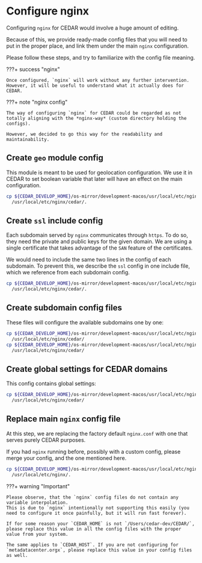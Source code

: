 # Configure nginx

Configuring `nginx` for CEDAR would involve a huge amount of editing.

Because of this, we provide ready-made config files that you will need to put in the 
proper place, and link them under the main `nginx` configuration.

Please follow these steps, and try to familiarize with the config file meaning. 

???+ success "nginx"

    Once configured, `nginx` will work without any further intervention.
    However, it will be useful to understand what it actually does for CEDAR.

???+ note "nginx config"

    The way of configuring `nginx` for CEDAR could be regarded as not totally aligning with the *nginx-way* (custom directory holding the configs).
    
    However, we decided to go this way for the readability and maintainability.

## Create `geo` module config

This module is meant to be used for geolocation configuration.
We use it in CEDAR to set boolean variable that later will have an effect on the main configuration.  

```sh
cp ${CEDAR_DEVELOP_HOME}/os-mirror/development-macos/usr/local/etc/nginx/cedar/module-geo.inc.conf \
  /usr/local/etc/nginx/cedar/.
```

## Create `ssl` include config

Each subdomain served by `nginx` communicates through `https`.
To do so, they need the private and public keys for the given domain.
We are using a single certificate that takes advantage of the `SAN` feature of the certificates.

We would need to include the same two lines in the config of each subdomain.
To prevent this, we describe the `ssl` config in one include file, which we reference from each subdomain config. 

```sh
cp ${CEDAR_DEVELOP_HOME}/os-mirror/development-macos/usr/local/etc/nginx/cedar/include-ssl.conf \
  /usr/local/etc/nginx/cedar/.
```

## Create subdomain config files

These files will configure the available subdomains one by one: 

```sh
cp ${CEDAR_DEVELOP_HOME}/os-mirror/development-macos/usr/local/etc/nginx/cedar/frontend-*.conf \
  /usr/local/etc/nginx/cedar/
cp ${CEDAR_DEVELOP_HOME}/os-mirror/development-macos/usr/local/etc/nginx/cedar/server-*.conf \
  /usr/local/etc/nginx/cedar/
```

## Create global settings for CEDAR domains

This config contains global settings:

```sh
cp ${CEDAR_DEVELOP_HOME}/os-mirror/development-macos/usr/local/etc/nginx/cedar/config-cedar-global.inc.conf \
  /usr/local/etc/nginx/cedar/
```

## Replace main `nginx` config file

At this step, we are replacing the factory default `nginx.conf` with one that serves purely CEDAR purposes.

If you had `nginx` running before, possibly with a custom config, please merge your config, and the one mentioned here.
 
```sh
cp ${CEDAR_DEVELOP_HOME}/os-mirror/development-macos/usr/local/etc/nginx/nginx.conf \
  /usr/local/etc/nginx/.
```

???+ warning "Important"
    
    Please observe, that the `nginx` config files do not contain any variable interpolation.
    This is due to `nginx` intentionally not supporting this easily (you need to configure it once painfully, but it will run fast forever).
    
    If for some reason your `CEDAR_HOME` is not `/Users/cedar-dev/CEDAR/`, please replace this value in all the config files with the proper value from your system.
    
    The same applies to `CEDAR_HOST`. If you are not configuring for `metadatacenter.orgx`, please replace this value in your config files as well. 
